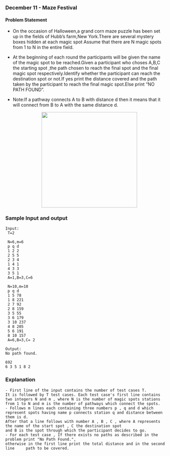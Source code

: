 ### December 11 - Maze Festival

   #### Problem Statement
   - On the occasion of Halloween,a grand corn maze puzzle has been set up in the fields of Hubb’s farm,New York.There are several  mystery boxes hidden at each magic spot 
     Assume that there are N magic spots from 1 to N in the entire field.
   - At the beginning of each round the participants will be given the name of the magic spot to be reached.Given a participant who choses A,B,C the starting spot ,the path     chosen to reach the final spot and the final magic spot respectively.Identify whether the participant can reach the destination spot or not.If yes print the distance covered and the path taken by the participant to reach the final magic spot.Else print “NO PATH FOUND”.
  
   - Note:If a pathway connects A to B with distance d  then it means that it will connect from B to A with the same distance d.
      <p align="center"><img src ="/src/assets/corn-maze.gif" height = "300"/></p> 

   ### Sample Input and output

   ```
   Input:
    T=2

    N=6,m=6
    p q d
    1 2 2
    2 5 5
    2 3 4
    1 4 1
    4 3 3
    3 5 1
    A=1,B=3,C=6

    N=10,m=10
    p q d
    1 5 78
    1 8 221
    2 7 92
    2 8 159
    3 5 55
    3 6 179
    3 10 237
    4 8 205
    5 6 191
    8 10 157
    A=6,B=3,C= 2

   Output: 
   No path found.
   
   692
   6 3 5 1 8 2

   ```
  
  ### Explanation
   ```
  - First line of the input contains the number of test cases T.
  It is followed by T test cases. Each test case's first line contains two integers N and m , where N is the number of magic spots stations 
  from 1 to N and m is the number of pathways which connect the spots.
  - Follows m lines each containing three numbers p , q and d which represent spots having name p connects station q and distance between them is d. 
  After that a line follows with number A , B , C , where A represents the name of the start spot , C the destination spot 
  and B is the spot through which the participant decides to go.
  - For each test case , If there exists no paths as described in the problem print "No Path Found.",
  otherwise in the first line print the total distance and in the second line     path to be covered.

   ```   

